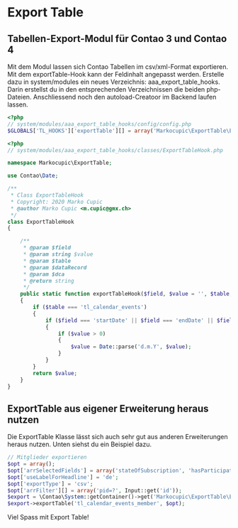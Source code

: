 # Export Table

## Tabellen-Export-Modul für Contao 3 und Contao 4

Mit dem Modul lassen sich Contao Tabellen im csv/xml-Format exportieren. Mit dem exportTable-Hook kann der Feldinhalt angepasst werden.
Erstelle dazu in system/modules ein neues Verzeichnis: aaa_export_table_hooks. Darin erstellst du in den entsprechenden Verzeichnissen die beiden php-Dateien. Anschliessend noch den autoload-Creatoor im Backend laufen lassen.
```php
<?php
// system/modules/aaa_export_table_hooks/config/config.php
$GLOBALS['TL_HOOKS']['exportTable'][] = array('Markocupic\ExportTable\ExportTableHook', 'exportTableHook');

```

```php
<?php
// system/modules/aaa_export_table_hooks/classes/ExportTableHook.php

namespace Markocupic\ExportTable;

use Contao\Date;

/**
 * Class ExportTableHook
 * Copyright: 2020 Marko Cupic
 * @author Marko Cupic <m.cupic@gmx.ch>
 */
class ExportTableHook
{

    /**
     * @param $field
     * @param string $value
     * @param $table
     * @param $dataRecord
     * @param $dca
     * @return string
     */
    public static function exportTableHook($field, $value = '', $table, $dataRecord, $dca)
    {
        if ($table === 'tl_calendar_events')
        {
            if ($field === 'startDate' || $field === 'endDate' || $field === 'tstamp')
            {
                if ($value > 0)
                {
                    $value = Date::parse('d.m.Y', $value);
                }
            }
        }
        return $value;
    }
}

```
 

## ExportTable aus eigener Erweiterung heraus nutzen
Die ExportTable Klasse lässt sich auch sehr gut aus anderen Erweiterungen heraus nutzen. Unten siehst du ein Beispiel dazu.

```php
// Mitglieder exportieren
$opt = array();
$opt['arrSelectedFields'] = array('stateOfSubscription', 'hasParticipated', 'addedOn', 'eventName', 'firstname', 'lastname', 'sacMemberId', 'gender', 'street', 'postal', 'city', 'phone', 'email', 'dateOfBirth');
$opt['useLabelForHeadline'] = 'de';
$opt['exportType'] = 'csv';
$opt['arrFilter'][] = array('pid=?', Input::get('id'));
$export = \Contao\System::getContainer()->get('Markocupic\ExportTable\Export\ExportTable');
$export->exportTable('tl_calendar_events_member', $opt);
```


Viel Spass mit Export Table! 
